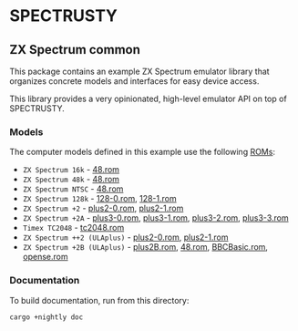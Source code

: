 SPECTRUSTY
==========

ZX Spectrum common
------------------

This package contains an example ZX Spectrum emulator library that organizes concrete models and interfaces for easy device access.

This library provides a very opinionated, high-level emulator API on top of SPECTRUSTY.


### Models

The computer models defined in this example use the following [ROMs](../../resources/):

* `ZX Spectrum 16k` - [48.rom]
* `ZX Spectrum 48k` - [48.rom]
* `ZX Spectrum NTSC` - [48.rom]
* `ZX Spectrum 128k` - [128-0.rom], [128-1.rom]
* `ZX Spectrum +2` - [plus2-0.rom], [plus2-1.rom]
* `ZX Spectrum +2A` - [plus3-0.rom], [plus3-1.rom], [plus3-2.rom], [plus3-3.rom]
* `Timex TC2048` - [tc2048.rom]
* `ZX Spectrum ++2 (ULAplus)` - [plus2-0.rom], [plus2-1.rom]
* `ZX Spectrum +2B (ULAplus)` - [plus2B.rom], [48.rom], [BBCBasic.rom], [opense.rom]


### Documentation

To build documentation, run from this directory:

```
cargo +nightly doc
```

[48.rom]: ../../resources/48.rom
[128-0.rom]: ../../resources/128-0.rom
[128-1.rom]: ../../resources/128-1.rom
[plus2-0.rom]: ../../resources/plus2-0.rom
[plus2-1.rom]: ../../resources/plus2-1.rom
[plus3-0.rom]: ../../resources/plus3-0.rom
[plus3-1.rom]: ../../resources/plus3-1.rom
[plus3-2.rom]: ../../resources/plus3-2.rom
[plus3-3.rom]: ../../resources/plus3-3.rom
[tc2048.rom]: ../../resources/tc2048.rom
[plus2B.rom]: ../../resources/plus2B.rom
[BBCBasic.rom]: ../../resources/BBCBasic.rom
[opense.rom]: ../../resources/opense.rom